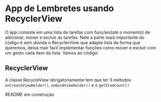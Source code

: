 # App de Lembretes usando RecyclerView

O app consiste em uma lista de tarefas com funções(até o momento) de adicionar, mover e excluir as tarefas. Nele a parte mais importante do código é
sem dúvida o RecyclerView que adapta lista da forma que queremos, deixa mair facil implementar funções como mover e excluir com um gesto cada item da lista.
Vamos ao código:

## RecyclerView

A classe RecycleView obrigatoriamente tem que ter 3 métodos ```onCreateViewHolder()```, ```onBindViewHolder()``` e o ```getItemCount()```

README em construção
